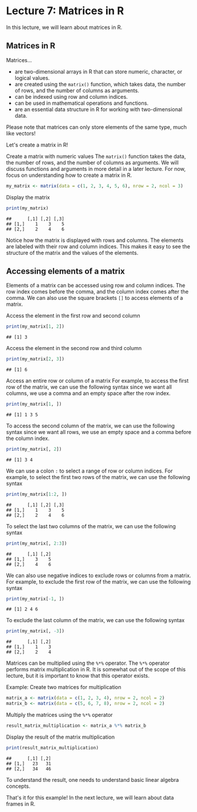 # Lecture 7: Matrices in R

In this lecture, we will learn about matrices in R.

## Matrices in R

Matrices...

- are two-dimensional arrays in R that can store numeric, character, or logical values.
- are created using the `matrix()` function, which takes data, the number of rows, and the number of columns as arguments.
- can be indexed using row and column indices.
- can be used in mathematical operations and functions.
- are an essential data structure in R for working with two-dimensional data.

Please note that matrices can only store elements of the same type, much like vectors!

Let's create a matrix in R!

Create a matrix with numeric values
The `matrix()` function takes the data, the number of rows, and the number of columns as arguments.
We will discuss functions and arguments in more detail in a later lecture.
For now, focus on understanding how to create a matrix in R.


``` r
my_matrix <- matrix(data = c(1, 2, 3, 4, 5, 6), nrow = 2, ncol = 3)
```

Display the matrix


``` r
print(my_matrix)
```

```
##      [,1] [,2] [,3]
## [1,]    1    3    5
## [2,]    2    4    6
```

Notice how the matrix is displayed with rows and columns.
The elements are labeled with their row and column indices.
This makes it easy to see the structure of the matrix and the values of the elements.

## Accessing elements of a matrix

Elements of a matrix can be accessed using row and column indices.
The row index comes before the comma, and the column index comes after the comma.
We can also use the square brackets `[]` to access elements of a matrix.

Access the element in the first row and second column


``` r
print(my_matrix[1, 2])
```

```
## [1] 3
```

Access the element in the second row and third column


``` r
print(my_matrix[2, 3])
```

```
## [1] 6
```

Access an entire row or column of a matrix
For example, to access the first row of the matrix, we can use the following syntax
since we want all columns, we use a comma and an empty space after the row index.


``` r
print(my_matrix[1, ])
```

```
## [1] 1 3 5
```

To access the second column of the matrix, we can use the following syntax
since we want all rows, we use an empty space and a comma before the column index.


``` r
print(my_matrix[, 2])
```

```
## [1] 3 4
```

We can use a colon `:` to select a range of row or column indices.
For example, to select the first two rows of the matrix, we can use the following syntax


``` r
print(my_matrix[1:2, ])
```

```
##      [,1] [,2] [,3]
## [1,]    1    3    5
## [2,]    2    4    6
```

To select the last two columns of the matrix, we can use the following syntax


``` r
print(my_matrix[, 2:3])
```

```
##      [,1] [,2]
## [1,]    3    5
## [2,]    4    6
```

We can also use negative indices to exclude rows or columns from a matrix.
For example, to exclude the first row of the matrix, we can use the following syntax


``` r
print(my_matrix[-1, ])
```

```
## [1] 2 4 6
```

To exclude the last column of the matrix, we can use the following syntax


``` r
print(my_matrix[, -3])
```

```
##      [,1] [,2]
## [1,]    1    3
## [2,]    2    4
```

Matrices can be multiplied using the `%*%` operator.
The `%*%` operator performs matrix multiplication in R.
It is somewhat out of the scope of this lecture, but it is important to know that this operator exists.

Example:
Create two matrices for multiplication


``` r
matrix_a <- matrix(data = c(1, 2, 3, 4), nrow = 2, ncol = 2)
matrix_b <- matrix(data = c(5, 6, 7, 8), nrow = 2, ncol = 2)
```

Multiply the matrices using the `%*%` operator


``` r
result_matrix_multiplication <- matrix_a %*% matrix_b
```

Display the result of the matrix multiplication


``` r
print(result_matrix_multiplication)
```

```
##      [,1] [,2]
## [1,]   23   31
## [2,]   34   46
```

To understand the result, one needs to understand basic linear algebra concepts.

That's it for this example! In the next lecture, we will learn about data frames in R.
